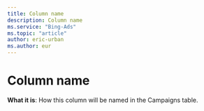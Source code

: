 ```yaml
---
title: Column name
description: Column name
ms.service: "Bing-Ads"
ms.topic: "article"
author: eric-urban
ms.author: eur
---
```


# Column name

**What it is**: How this column will be named in the Campaigns table.


